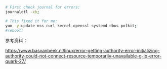```bash
# First check journal for errors:
journalctl -xb;

# This fixed it for me:
yum -y update nss curl kernel openssl systemd dbus polkit;
#reboot;
```
参考资料：

https://www.basvanbeek.nl/linux/error-getting-authority-error-initializing-authority-could-not-connect-resource-temporarily-unavailable-g-io-error-quark-27/  
